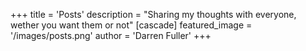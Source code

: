 +++
title = 'Posts'
description = "Sharing my thoughts with everyone, wether you want them or not"
[cascade]
  featured_image = '/images/posts.png'
  author = 'Darren Fuller'
+++
